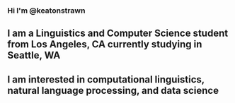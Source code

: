 ### Hi I'm @keatonstrawn
## I am a Linguistics and Computer Science student from Los Angeles, CA currently studying in Seattle, WA
## I am interested in computational linguistics, natural language processing, and data science

<!--
**keatonstrawn/keatonstrawn** is a ✨ _special_ ✨ repository because its `README.md` (this file) appears on your GitHub profile.

Here are some ideas to get you started:

- 🔭 I’m currently working on ...
- 🌱 I’m currently learning ...
- 👯 I’m looking to collaborate on ...
- 🤔 I’m looking for help with ...
- 💬 Ask me about ...
- 📫 How to reach me: ...
- 😄 Pronouns: ...
- ⚡ Fun fact: ...
-->

